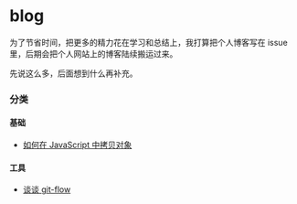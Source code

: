 # blog

为了节省时间，把更多的精力花在学习和总结上，我打算把个人博客写在 issue 里，后期会把个人网站上的博客陆续搬运过来。

先说这么多，后面想到什么再补充。


### 分类

#### 基础

* [如何在 JavaScript 中拷贝对象](https://github.com/yangkean/blog/issues/1)

#### 工具

* [谈谈 git-flow](https://github.com/yangkean/blog/issues/2)
